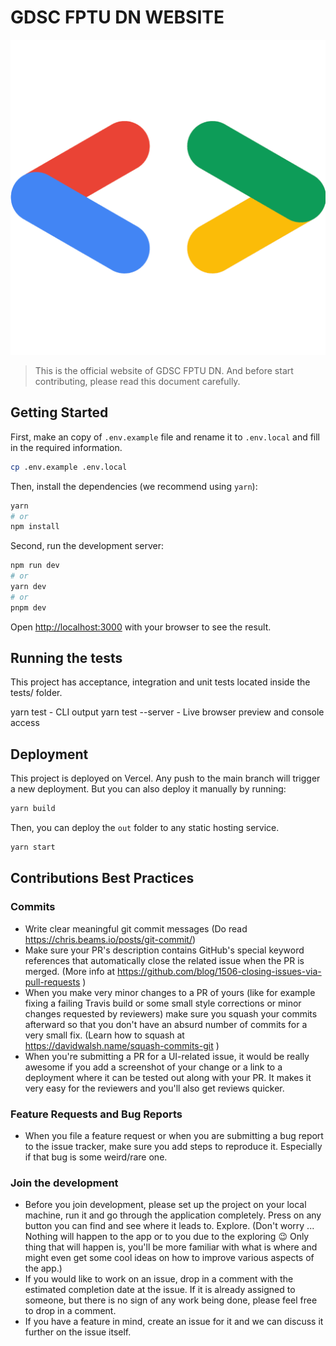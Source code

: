 # GDSC FPTU DN WEBSITE

![Logo](/public/android-chrome-512x512.png)

>This is the official website of GDSC FPTU DN. And before start contributing, please read this document carefully.

## Getting Started

First, make an copy of `.env.example` file and rename it to `.env.local` and fill in the required information.

```bash
cp .env.example .env.local
```

Then, install the dependencies (we recommend using `yarn`):

```bash
yarn
# or
npm install
```

Second, run the development server:

```bash
npm run dev
# or
yarn dev
# or
pnpm dev
```

Open [http://localhost:3000](http://localhost:3000) with your browser to see the result.

## Running the tests

This project has acceptance, integration and unit tests located inside the tests/ folder.

yarn test - CLI output
yarn test --server - Live browser preview and console access

## Deployment

This project is deployed on Vercel. Any push to the main branch will trigger a new deployment. But you can also deploy it manually by running:

```bash
yarn build 
```

Then, you can deploy the `out` folder to any static hosting service.

```bash
yarn start
```

## Contributions Best Practices

### Commits

- Write clear meaningful git commit messages (Do read <https://chris.beams.io/posts/git-commit/>)
- Make sure your PR's description contains GitHub's special keyword references that automatically close the related issue when the PR is merged. (More info at <https://github.com/blog/1506-closing-issues-via-pull-requests> )
- When you make very minor changes to a PR of yours (like for example fixing a failing Travis build or some small style corrections or minor changes requested by reviewers) make sure you squash your commits afterward so that you don't have an absurd number of commits for a very small fix. (Learn how to squash at <https://davidwalsh.name/squash-commits-git> )
- When you're submitting a PR for a UI-related issue, it would be really awesome if you add a screenshot of your change or a link to a deployment where it can be tested out along with your PR. It makes it very easy for the reviewers and you'll also get reviews quicker.

### Feature Requests and Bug Reports

- When you file a feature request or when you are submitting a bug report to the issue tracker, make sure you add steps to reproduce it. Especially if that bug is some weird/rare one.

### Join the development

- Before you join development, please set up the project on your local machine, run it and go through the application completely. Press on any button you can find and see where it leads to. Explore. (Don't worry ... Nothing will happen to the app or to you due to the exploring 😉 Only thing that will happen is, you'll be more familiar with what is where and might even get some cool ideas on how to improve various aspects of the app.)
- If you would like to work on an issue, drop in a comment with the estimated completion date at the issue. If it is already assigned to someone, but there is no sign of any work being done, please feel free to drop in a comment.
- If you have a feature in mind, create an issue for it and we can discuss it further on the issue itself.
